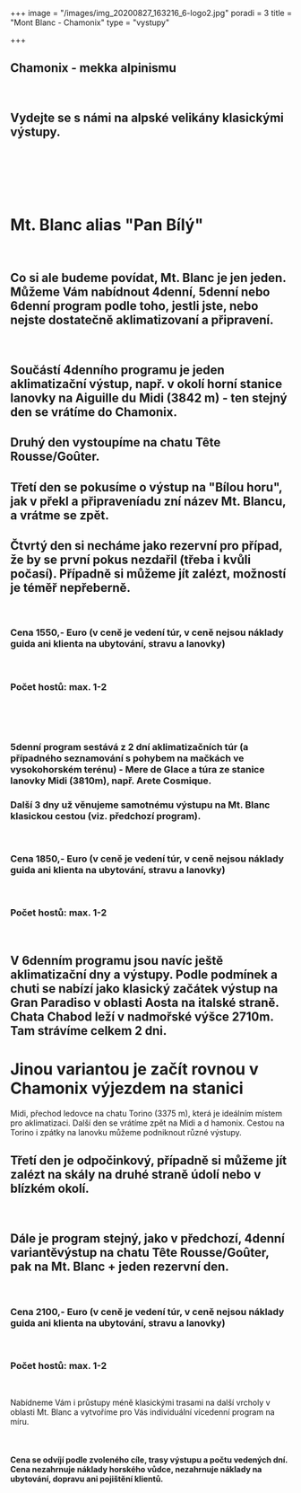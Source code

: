 +++
image = "/images/img_20200827_163216_6-logo2.jpg"
poradi = 3
title = "Mont Blanc - Chamonix"
type = "vystupy"

+++
## **Chamonix - mekka alpinismu**

 

## **Vydejte se s námi na alpské velikány klasickými výstupy.**

&nbsp;

&nbsp;

&nbsp;

# **Mt. Blanc alias "Pan Bílý"**

 

## **Co si ale budeme povídat, Mt. Blanc je jen jeden. Můžeme Vám nabídnout 4denní, 5denní nebo 6denní program podle toho, jestli jste, nebo nejste dostatečně aklimatizovaní a připravení.**

 

## Součástí 4denního programu je jeden aklimatizační výstup, např. v okolí horní stanice lanovky na Aiguille du Midi (3842 m) - ten stejný den se vrátíme do Chamonix.

## Druhý den vystoupíme na chatu Tête Rousse/Goûter.

## Třetí den se pokusíme o výstup na "Bílou horu", jak v překl a připraveníadu zní název Mt. Blancu, a vrátme se zpět.

## Čtvrtý den si necháme jako rezervní pro případ, že by se první pokus nezdařil (třeba i kvůli počasí). Případně si můžeme jít zalézt, možností je téměř nepřeberně.

 

### **Cena 1550,- Euro** (v ceně je vedení túr, v ceně nejsou náklady guida ani klienta na ubytování, stravu a lanovky)

 

### Počet hostů: max. 1-2

 &nbsp;
 
 &nbsp;

### 5denní program sestává z 2 dní aklimatizačních túr (a případného seznamování s pohybem na mačkách ve vysokohorském terénu) - Mere de Glace a túra ze stanice lanovky Midi (3810m), např. Arete Cosmique.

### Další 3 dny už věnujeme samotnému výstupu na Mt. Blanc klasickou cestou (viz. předchozí program).

 

### **Cena 1850,-** **Euro** (v ceně je vedení túr, v ceně nejsou náklady guida ani klienta na ubytování, stravu a lanovky)

 

### Počet hostů: max. 1-2

 
 

## V 6denním programu jsou navíc ještě aklimatizační dny a výstupy. Podle podmínek a chuti se nabízí jako klasický začátek výstup na Gran Paradiso v oblasti Aosta na italské straně. Chata Chabod leží v nadmořské výšce 2710m. Tam strávíme celkem 2 dni.

# Jinou variantou je začít rovnou v Chamonix výjezdem na stanici

Midi, přechod ledovce na chatu Torino (3375 m), která je ideálním místem pro aklimatizaci. Další den se vrátíme zpět na Midi a d hamonix. Cestou na Torino  i zpátky na lanovku můžeme podniknout různé výstupy.

## Třetí den je odpočinkový, případně si můžeme jít zalézt na skály na druhé straně údolí nebo v blízkém okolí.

 

## Dále je program stejný, jako v předchozí, 4denní variantěvýstup na chatu Tête Rousse/Goûter, pak na Mt. Blanc + jeden rezervní den.

 

### **Cena 2100,- Euro** (v ceně je vedení túr, v ceně nejsou náklady guida ani klienta na ubytování, stravu a lanovky)

 

### Počet hostů: max. 1-2

&nbsp;
&nbsp;

Nabídneme Vám i průstupy méně klasickými trasami na další vrcholy v oblasti Mt. Blanc a vytvoříme pro Vás individuální vícedenní program na míru.

 &nbsp;

#### **Cena se odvíjí podle zvoleného cíle, trasy výstupu a počtu vedených dní. Cena nezahrnuje náklady horského vůdce, nezahrnuje náklady na ubytování, dopravu ani pojištění klientů.**